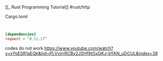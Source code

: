 [[_ Rust Programming Tutorial]]
#rust/http

Cargo.toml
```toml
  

[dependencies]
reqwest = "0.11.17"
```

codes do not work
https://www.youtube.com/watch?v=xYoESR1aEQk&list=PLVvjrrRCBy2JSHf9tGxGKJ-bYAN_uDCUL&index=38











